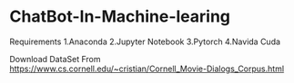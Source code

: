 # ChatBot-In-Machine-learing


Requirements
1.Anaconda
2.Jupyter Notebook
3.Pytorch
4.Navida Cuda

Download DataSet From
https://www.cs.cornell.edu/~cristian/Cornell_Movie-Dialogs_Corpus.html
